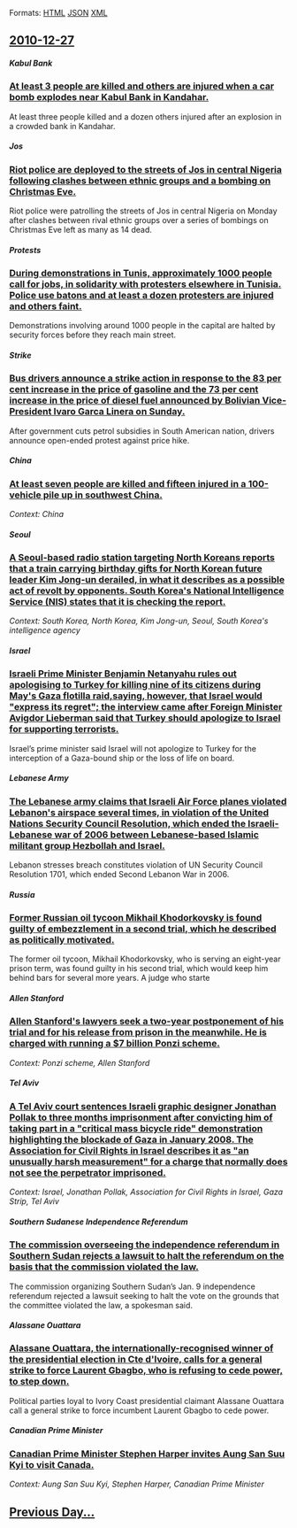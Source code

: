 
Formats: [HTML](2010/12/27/index.html)  [JSON](2010/12/27/index.json)  [XML](2010/12/27/index.xml)  

## [2010-12-27](/news/2010/12/27/index.md)

##### Kabul Bank
### [At least 3 people are killed and others are injured when a car bomb explodes near Kabul Bank in Kandahar. ](/news/2010/12/27/at-least-3-people-are-killed-and-others-are-injured-when-a-car-bomb-explodes-near-kabul-bank-in-kandahar.md)
At least three people killed and a dozen others injured after an explosion in a crowded bank in Kandahar.

##### Jos
### [Riot police are deployed to the streets of Jos in central Nigeria following clashes between ethnic groups and a bombing on Christmas Eve. ](/news/2010/12/27/riot-police-are-deployed-to-the-streets-of-jos-in-central-nigeria-following-clashes-between-ethnic-groups-and-a-bombing-on-christmas-eve.md)
Riot police were patrolling the streets of Jos in central Nigeria on Monday after clashes between rival ethnic groups over a series of bombings on Christmas Eve left as many as 14 dead.

##### Protests
### [During demonstrations in Tunis, approximately 1000 people call for jobs, in solidarity with protesters elsewhere in Tunisia. Police use batons and at least a dozen protesters are injured and others faint. ](/news/2010/12/27/during-demonstrations-in-tunis-approximately-1000-people-call-for-jobs-in-solidarity-with-protesters-elsewhere-in-tunisia-police-use-bato.md)
Demonstrations involving around 1000 people in the capital are halted by security forces before they reach main street.

##### Strike
### [Bus drivers announce a strike action in response to the 83 per cent increase in the price of gasoline and the 73 per cent increase in the price of diesel fuel announced by Bolivian Vice-President lvaro Garca Linera on Sunday. ](/news/2010/12/27/bus-drivers-announce-a-strike-action-in-response-to-the-83-per-cent-increase-in-the-price-of-gasoline-and-the-73-per-cent-increase-in-the-pr.md)
After government cuts petrol subsidies in South American nation, drivers announce open-ended protest against price hike.

##### China
### [At least seven people are killed and fifteen injured in a 100-vehicle pile up in southwest China. ](/news/2010/12/27/at-least-seven-people-are-killed-and-fifteen-injured-in-a-100-vehicle-pile-up-in-southwest-china.md)
_Context: China_

##### Seoul
### [A Seoul-based radio station targeting North Koreans reports that a train carrying birthday gifts for North Korean future leader Kim Jong-un derailed, in what it describes as a possible act of revolt by opponents. South Korea's National Intelligence Service (NIS) states that it is checking the report. ](/news/2010/12/27/a-seoul-based-radio-station-targeting-north-koreans-reports-that-a-train-carrying-birthday-gifts-for-north-korean-future-leader-kim-jong-un.md)
_Context: South Korea, North Korea, Kim Jong-un, Seoul, South Korea's intelligence agency_

##### Israel
### [Israeli Prime Minister Benjamin Netanyahu rules out apologising to Turkey for killing nine of its citizens during May's Gaza flotilla raid,saying, however, that Israel would "express its regret"; the interview came after Foreign Minister Avigdor Lieberman said that Turkey should apologize to Israel for supporting terrorists. ](/news/2010/12/27/israeli-prime-minister-benjamin-netanyahu-rules-out-apologising-to-turkey-for-killing-nine-of-its-citizens-during-may-s-gaza-flotilla-raid-s.md)
Israel&#8217;s prime minister said Israel will not apologize to Turkey for the interception of a Gaza-bound ship or the loss of life on board.

##### Lebanese Army
### [The Lebanese army claims that Israeli Air Force planes violated Lebanon's airspace several times, in violation of the United Nations Security Council Resolution, which ended the Israeli-Lebanese war of 2006 between Lebanese-based Islamic militant group Hezbollah and Israel. ](/news/2010/12/27/the-lebanese-army-claims-that-israeli-air-force-planes-violated-lebanon-s-airspace-several-times-in-violation-of-the-united-nations-securit.md)
Lebanon stresses breach constitutes violation of UN Security Council Resolution 1701, which ended Second Lebanon War in 2006. 

##### Russia
### [Former Russian oil tycoon Mikhail Khodorkovsky is found guilty of embezzlement in a second trial, which he described as politically motivated. ](/news/2010/12/27/former-russian-oil-tycoon-mikhail-khodorkovsky-is-found-guilty-of-embezzlement-in-a-second-trial-which-he-described-as-politically-motivate.md)
The former oil tycoon, Mikhail Khodorkovsky, who is serving an eight-year prison term, was found guilty in his second trial, which would keep him behind bars for several more years. A judge who starte

##### Allen Stanford
### [Allen Stanford's lawyers seek a two-year postponement of his trial and for his release from prison in the meanwhile. He is charged with running a $7 billion Ponzi scheme. ](/news/2010/12/27/allen-stanford-s-lawyers-seek-a-two-year-postponement-of-his-trial-and-for-his-release-from-prison-in-the-meanwhile-he-is-charged-with-runn.md)
_Context: Ponzi scheme, Allen Stanford_

##### Tel Aviv
### [A Tel Aviv court sentences Israeli graphic designer Jonathan Pollak to three months imprisonment after convicting him of taking part in a "critical mass bicycle ride" demonstration highlighting the blockade of Gaza in January 2008. The Association for Civil Rights in Israel describes it as "an unusually harsh measurement" for a charge that normally does not see the perpetrator imprisoned. ](/news/2010/12/27/a-tel-aviv-court-sentences-israeli-graphic-designer-jonathan-pollak-to-three-months-imprisonment-after-convicting-him-of-taking-part-in-a-c.md)
_Context: Israel, Jonathan Pollak, Association for Civil Rights in Israel, Gaza Strip, Tel Aviv_

##### Southern Sudanese Independence Referendum
### [The commission overseeing the independence referendum in Southern Sudan rejects a lawsuit to halt the referendum on the basis that the commission violated the law. ](/news/2010/12/27/the-commission-overseeing-the-independence-referendum-in-southern-sudan-rejects-a-lawsuit-to-halt-the-referendum-on-the-basis-that-the-commi.md)
The commission organizing Southern Sudan’s Jan. 9 independence referendum rejected a lawsuit seeking to halt the vote on the grounds that the committee violated the law, a spokesman said.

##### Alassane Ouattara
### [Alassane Ouattara, the internationally-recognised winner of the presidential election in Cte d'Ivoire, calls for a general strike to force Laurent Gbagbo, who is refusing to cede power, to step down. ](/news/2010/12/27/alassane-ouattara-the-internationally-recognised-winner-of-the-presidential-election-in-cote-d-ivoire-calls-for-a-general-strike-to-force.md)
Political parties loyal to Ivory Coast presidential claimant Alassane Ouattara call a general strike to force incumbent Laurent Gbagbo to cede power.

##### Canadian Prime Minister
### [Canadian Prime Minister Stephen Harper invites Aung San Suu Kyi to visit Canada. ](/news/2010/12/27/canadian-prime-minister-stephen-harper-invites-aung-san-suu-kyi-to-visit-canada.md)
_Context: Aung San Suu Kyi, Stephen Harper, Canadian Prime Minister_

## [Previous Day...](/news/2010/12/26/index.md)

